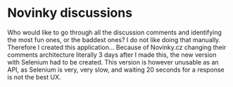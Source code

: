 # Novinky discussions
Who would like to go through all the discussion comments and identifying the most fun ones, or the baddest ones? I do not like doing that manually. Therefore I created this application...
Because of Novinky.cz changing their comments architecture literally 3 days after I made this, the new version with Selenium had to be created. This version is however unusable as an API, as Selenium is very, very slow, and waiting 20 seconds for a response is not the best UX.
